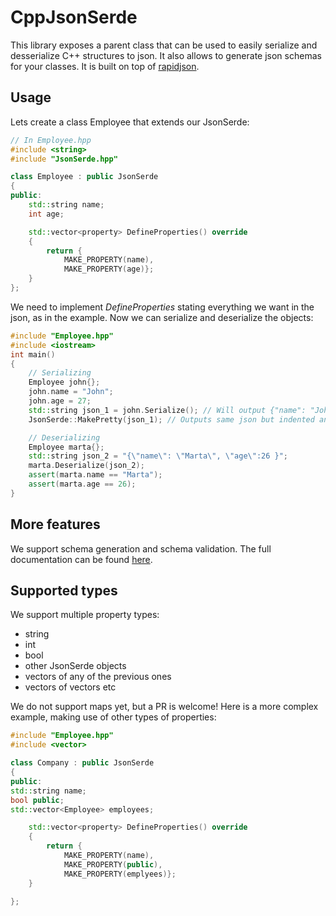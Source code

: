 # CppJsonSerde

This library exposes a parent class that can be used to easily serialize and desserialize C++ structures to json.
It also allows to generate json schemas for your classes.
It is built on top of [rapidjson](https://rapidjson.org/).

## Usage

Lets create a class Employee that extends our JsonSerde:

```cpp
// In Employee.hpp
#include <string>
#include "JsonSerde.hpp"

class Employee : public JsonSerde
{
public:
    std::string name;
    int age;

    std::vector<property> DefineProperties() override
    {
        return {
            MAKE_PROPERTY(name),
            MAKE_PROPERTY(age)};
    }
};
```

We need to implement _DefineProperties_ stating everything we want in the json, as in the example.
Now we can serialize and deserialize the objects:

```cpp
#include "Employee.hpp"
#include <iostream>
int main()
{
    // Serializing
    Employee john{};
    john.name = "John";
    john.age = 27;
    std::string json_1 = john.Serialize(); // Will output {"name": "John", "age":27 }
    JsonSerde::MakePretty(json_1); // Outputs same json but indented and with line breaks

    // Deserializing
    Employee marta{};
    std::string json_2 = "{\"name\": \"Marta\", \"age\":26 }";
    marta.Deserialize(json_2);
    assert(marta.name == "Marta");
    assert(marta.age == 26);
}

```

## More features

We support schema generation and schema validation. The full documentation can be found [here](https://htmlpreview.github.io/?https://github.com/AntonioRamalho96/CppJsonSerde/blob/master/html_docs/index.html).

## Supported types

We support multiple property types:

- string
- int
- bool
- other JsonSerde objects
- vectors of any of the previous ones
- vectors of vectors etc

We do not support maps yet, but a PR is welcome!
Here is a more complex example, making use of other types of properties:

```cpp
#include "Employee.hpp"
#include <vector>

class Company : public JsonSerde
{
public:
std::string name;
bool public;
std::vector<Employee> employees;

    std::vector<property> DefineProperties() override
    {
        return {
            MAKE_PROPERTY(name),
            MAKE_PROPERTY(public),
            MAKE_PROPERTY(emplyees)};
    }

};
```
